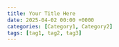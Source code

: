 ```yaml
---
title: Your Title Here
date: 2025-04-02 00:00 +0000
categories: [Category1, Category2]
tags: [tag1, tag2, tag3]
---
```


